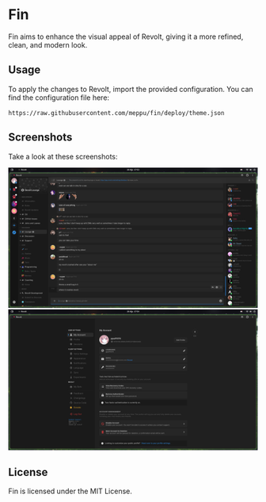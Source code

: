 # Fin

Fin aims to enhance the visual appeal of Revolt, giving it a more refined, clean, and modern look.

## Usage

To apply the changes to Revolt, import the provided configuration. You can find the configuration file here:

```
https://raw.githubusercontent.com/meppu/fin/deploy/theme.json
```

## Screenshots

Take a look at these screenshots:

![chat](.github/assets/chat.png)
![settings](.github/assets/settings.png)

## License

Fin is licensed under the MIT License.
